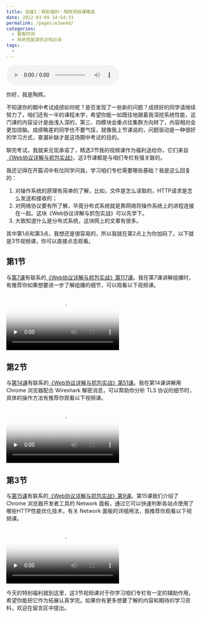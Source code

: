 ```yaml
---
title: 加餐1｜特别福利：陶辉视频课精选
date: 2022-03-09 14:54:31
permalink: /pages/e3ae4d/
categories:
  - 极客时间
  - 系统性能调优必知必会
tags:
  - 
---
```

<audio title="加餐1｜特别福利：陶辉视频课精选" src="https://static001.geekbang.org/resource/audio/44/fb/446617da0682a4f27db0147f366059fb.mp3" controls="controls"></audio> 
<p>你好，我是陶辉。</p><p>不知道你的期中考试成绩如何呢？是否发现了一些新的问题？成绩好的同学请继续努力了，咱们还有一半的课程未学，希望你能一如既往地跟着我深挖系统性能，这门课的内容设计是由浅入深的，第三、四模块会重点往集群方向转了，内容相对会更加烧脑。成绩略差的同学也不要气馁，就像我上节课说的，问题驱动是一种很好的学习方式，查漏补缺才是这场期中考试的目的。</p><p>聊完考试，我就来兑现承诺了，精选3节我的视频课作为福利送给你，它们来自<a href="https://time.geekbang.org/course/detail/100026801-93596">《Web协议详解与抓包实战》</a>，这3节课都是与咱们专栏有强关联的。</p><p>我还记得在开篇词中有位同学问我，学习咱们专栏需要哪些基础？我是这么回复的：</p><ol>
<li>对操作系统的原理有简单的了解，比如，文件是怎么读取的，HTTP请求是怎么发送和接收的；</li>
<li>对网络协议要有所了解，毕竟分布式系统就是靠网络将操作系统上的进程连接在一起。这块《Web协议详解与抓包实战》可以先学下。</li>
<li>大致知道什么是分布式系统，这块网上的文章有很多。</li>
</ol><p>其中第1点和第3点，我想还是很容易的，所以我就在第2点上为你加码了。以下就是3节视频课，你可以直接点击观看。</p><h2>第1节</h2><p>与<a href="https://time.geekbang.org/column/article/235302">第7课</a>有联系的<a href="https://time.geekbang.org/course/detail/175-134405">《Web协议详解与抓包实战》第117课</a>。我在第7课讲解组播时，有推荐你如果想要进一步了解组播的细节，可以观看以下视频课。</p><!-- [[[read_end]]] --><p><video poster="https://media001.geekbang.org/359a2787ee244329b9adcfb4f38fd412/snapshots/608274439cdf483488b53feb2b2f4484-00005.jpg" preload="none" controls=""><source src="https://media001.geekbang.org/customerTrans/fe4a99b62946f2c31c2095c167b26f9c/1025bb60-16d1595a668-0000-0000-01d-dbacd.mp4" type="video/mp4"><source src="https://media001.geekbang.org/92a7232de62042c09b0192682f2061e0/684692ecfc454b199a21406d5b8df606-9a4d4abb9d5d9dc2132014b8cbb6c37c-sd.m3u8" type="application/x-mpegURL"></video></p><h2>第2节</h2><p>与<a href="https://time.geekbang.org/column/article/241632">第14课</a>有联系的<a href="https://time.geekbang.org/course/detail/175-104932">《Web协议详解与抓包实战》第51课</a>。我在第14课讲解用 Chrome 浏览器配合 Wireshark 解密消息，可以帮助你分析 TLS 协议的细节时，具体的操作方法有推荐你观看以下视频课。</p><p><video poster="https://media001.geekbang.org/5a1316079a344db5ae9798c970997767/snapshots/dd8e0c6373844445a4c5990446e11009-00005.jpg" preload="none" controls=""><source src="https://media001.geekbang.org/customerTrans/fe4a99b62946f2c31c2095c167b26f9c/498cd722-16ce7fc8c98-0000-0000-01d-dbacd.mp4" type="video/mp4"><source src="https://media001.geekbang.org/ed16e26efdcc4ba4a3710cf85a9dde0b/df98d3463dbe413d831f65320139d9ff-678b414d8e306ddfff2f96407f7708fa-sd.m3u8" type="application/x-mpegURL"></video></p><h2>第3节</h2><p>与<a href="https://time.geekbang.org/column/article/242667">第15课</a>有联系的<a href="https://time.geekbang.org/course/detail/175-93594">《Web协议详解与抓包实战》第9课</a>。第15课我们介绍了 Chrome 浏览器开发者工具的 Network 面板，通过它可以快速判断各站点使用了哪些HTTP性能优化技术，有关 Network 面板的详细用法，我推荐你观看以下视频课。</p><p><video poster="https://media001.geekbang.org/75c859f0bfca445089a915bac4bd6177/snapshots/dbb7b8e460b5464baf8abee0e321dc3c-00005.jpg" preload="none" controls=""><source src="https://media001.geekbang.org/customerTrans/fe4a99b62946f2c31c2095c167b26f9c/324bfc16-16ce90f3288-0000-0000-01d-dbacd.mp4" type="video/mp4"><source src="https://media001.geekbang.org/f1e2b9b587064da1b6f6474c49ac5e77/bb389aca12374babb1ecb9138780dc25-d423ec6794e8818946dc711c6d62cfce-sd.m3u8" type="application/x-mpegURL"></video></p><p>今天的特别福利就到这里，这3节视频课对于你学习咱们专栏有一定的辅助作用，希望你能把它作为拓展认真学完。如果你有更多想要了解的内容和期待的学习资料，欢迎在留言区中提出。</p>
